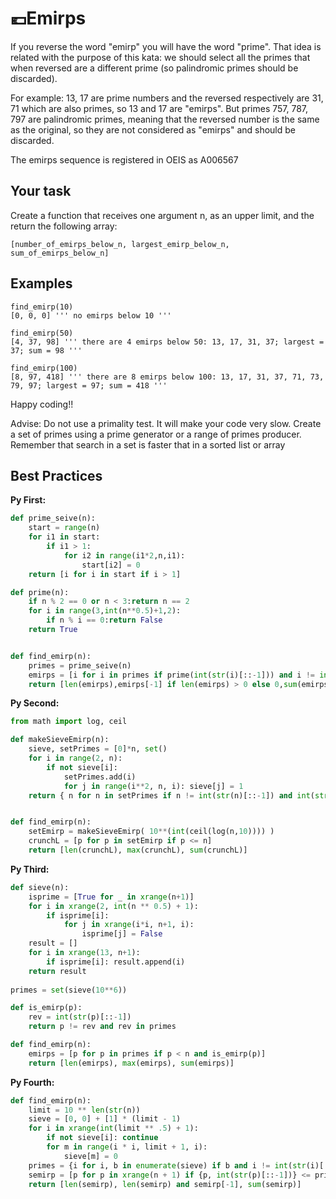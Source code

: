# 💶Emirps

If you reverse the word "emirp" you will have the word "prime". That idea is related with the purpose of this kata: we should select all the primes that when reversed are a different prime (so palindromic primes should be discarded).

For example: 13, 17 are prime numbers and the reversed respectively are 31, 71 which are also primes, so 13 and 17 are "emirps". But primes 757, 787, 797 are palindromic primes, meaning that the reversed number is the same as the original, so they are not considered as "emirps" and should be discarded.

The emirps sequence is registered in OEIS as A006567

## Your task
Create a function that receives one argument n, as an upper limit, and the return the following array:
~~~
[number_of_emirps_below_n, largest_emirp_below_n, sum_of_emirps_below_n]
~~~
## Examples

~~~
find_emirp(10)
[0, 0, 0] ''' no emirps below 10 '''

find_emirp(50)
[4, 37, 98] ''' there are 4 emirps below 50: 13, 17, 31, 37; largest = 37; sum = 98 '''

find_emirp(100)
[8, 97, 418] ''' there are 8 emirps below 100: 13, 17, 31, 37, 71, 73, 79, 97; largest = 97; sum = 418 '''
~~~

Happy coding!!

Advise: Do not use a primality test. It will make your code very slow. Create a set of primes using a prime generator or a range of primes producer. Remember that search in a set is faster that in a sorted list or array

## Best Practices

**Py First:**
~~~py
def prime_seive(n):
    start = range(n)
    for i1 in start:
        if i1 > 1:
            for i2 in range(i1*2,n,i1):
                start[i2] = 0
    return [i for i in start if i > 1]

def prime(n):
    if n % 2 == 0 or n < 3:return n == 2
    for i in range(3,int(n**0.5)+1,2):
        if n % i == 0:return False
    return True


def find_emirp(n):
    primes = prime_seive(n)
    emirps = [i for i in primes if prime(int(str(i)[::-1])) and i != int(str(i)[::-1])]
    return [len(emirps),emirps[-1] if len(emirps) > 0 else 0,sum(emirps)]

~~~

**Py Second:**
~~~py
from math import log, ceil

def makeSieveEmirp(n):
    sieve, setPrimes = [0]*n, set()
    for i in range(2, n):
        if not sieve[i]:
            setPrimes.add(i)
            for j in range(i**2, n, i): sieve[j] = 1
    return { n for n in setPrimes if n != int(str(n)[::-1]) and int(str(n)[::-1]) in setPrimes }


def find_emirp(n):
    setEmirp = makeSieveEmirp( 10**(int(ceil(log(n,10)))) )
    crunchL = [p for p in setEmirp if p <= n]
    return [len(crunchL), max(crunchL), sum(crunchL)]

~~~

**Py Third:**
~~~py
def sieve(n):
    isprime = [True for _ in xrange(n+1)]
    for i in xrange(2, int(n ** 0.5) + 1):
        if isprime[i]:
            for j in xrange(i*i, n+1, i):
                isprime[j] = False
    result = []
    for i in xrange(13, n+1):
        if isprime[i]: result.append(i)
    return result
    
primes = set(sieve(10**6))

def is_emirp(p):
    rev = int(str(p)[::-1])
    return p != rev and rev in primes

def find_emirp(n):
    emirps = [p for p in primes if p < n and is_emirp(p)]
    return [len(emirps), max(emirps), sum(emirps)]
~~~

**Py Fourth:**
~~~py
def find_emirp(n):
    limit = 10 ** len(str(n))
    sieve = [0, 0] + [1] * (limit - 1)
    for i in xrange(int(limit ** .5) + 1):
        if not sieve[i]: continue
        for m in range(i * i, limit + 1, i):
            sieve[m] = 0
    primes = {i for i, b in enumerate(sieve) if b and i != int(str(i)[::-1])}
    semirp = [p for p in xrange(n + 1) if {p, int(str(p)[::-1])} <= primes]
    return [len(semirp), len(semirp) and semirp[-1], sum(semirp)]
~~~